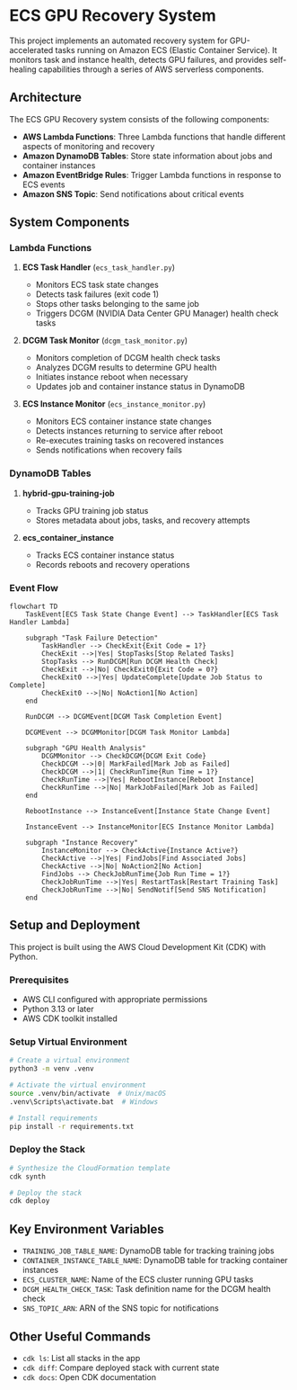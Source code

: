 # ECS GPU Recovery System

This project implements an automated recovery system for GPU-accelerated tasks running on Amazon ECS (Elastic Container Service). It monitors task and instance health, detects GPU failures, and provides self-healing capabilities through a series of AWS serverless components.

## Architecture

The ECS GPU Recovery system consists of the following components:

- **AWS Lambda Functions**: Three Lambda functions that handle different aspects of monitoring and recovery
- **Amazon DynamoDB Tables**: Store state information about jobs and container instances
- **Amazon EventBridge Rules**: Trigger Lambda functions in response to ECS events
- **Amazon SNS Topic**: Send notifications about critical events

## System Components

### Lambda Functions

1. **ECS Task Handler** (`ecs_task_handler.py`)
   - Monitors ECS task state changes
   - Detects task failures (exit code 1)
   - Stops other tasks belonging to the same job
   - Triggers DCGM (NVIDIA Data Center GPU Manager) health check tasks

2. **DCGM Task Monitor** (`dcgm_task_monitor.py`)
   - Monitors completion of DCGM health check tasks
   - Analyzes DCGM results to determine GPU health
   - Initiates instance reboot when necessary
   - Updates job and container instance status in DynamoDB

3. **ECS Instance Monitor** (`ecs_instance_monitor.py`)
   - Monitors ECS container instance state changes
   - Detects instances returning to service after reboot
   - Re-executes training tasks on recovered instances
   - Sends notifications when recovery fails

### DynamoDB Tables

1. **hybrid-gpu-training-job**
   - Tracks GPU training job status
   - Stores metadata about jobs, tasks, and recovery attempts

2. **ecs_container_instance**
   - Tracks ECS container instance status
   - Records reboots and recovery operations

### Event Flow

```mermaid
flowchart TD
    TaskEvent[ECS Task State Change Event] --> TaskHandler[ECS Task Handler Lambda]

    subgraph "Task Failure Detection"
        TaskHandler --> CheckExit{Exit Code = 1?}
        CheckExit -->|Yes| StopTasks[Stop Related Tasks]
        StopTasks --> RunDCGM[Run DCGM Health Check]
        CheckExit -->|No| CheckExit0{Exit Code = 0?}
        CheckExit0 -->|Yes| UpdateComplete[Update Job Status to Complete]
        CheckExit0 -->|No| NoAction1[No Action]
    end

    RunDCGM --> DCGMEvent[DCGM Task Completion Event]

    DCGMEvent --> DCGMMonitor[DCGM Task Monitor Lambda]

    subgraph "GPU Health Analysis"
        DCGMMonitor --> CheckDCGM{DCGM Exit Code}
        CheckDCGM -->|0| MarkFailed[Mark Job as Failed]
        CheckDCGM -->|1| CheckRunTime{Run Time = 1?}
        CheckRunTime -->|Yes| RebootInstance[Reboot Instance]
        CheckRunTime -->|No| MarkJobFailed[Mark Job as Failed]
    end

    RebootInstance --> InstanceEvent[Instance State Change Event]

    InstanceEvent --> InstanceMonitor[ECS Instance Monitor Lambda]

    subgraph "Instance Recovery"
        InstanceMonitor --> CheckActive{Instance Active?}
        CheckActive -->|Yes| FindJobs[Find Associated Jobs]
        CheckActive -->|No| NoAction2[No Action]
        FindJobs --> CheckJobRunTime{Job Run Time = 1?}
        CheckJobRunTime -->|Yes| RestartTask[Restart Training Task]
        CheckJobRunTime -->|No| SendNotif[Send SNS Notification]
    end
```

## Setup and Deployment

This project is built using the AWS Cloud Development Kit (CDK) with Python.

### Prerequisites

- AWS CLI configured with appropriate permissions
- Python 3.13 or later
- AWS CDK toolkit installed

### Setup Virtual Environment

```bash
# Create a virtual environment
python3 -m venv .venv

# Activate the virtual environment
source .venv/bin/activate  # Unix/macOS
.venv\Scripts\activate.bat  # Windows

# Install requirements
pip install -r requirements.txt
```

### Deploy the Stack

```bash
# Synthesize the CloudFormation template
cdk synth

# Deploy the stack
cdk deploy
```

## Key Environment Variables

- `TRAINING_JOB_TABLE_NAME`: DynamoDB table for tracking training jobs
- `CONTAINER_INSTANCE_TABLE_NAME`: DynamoDB table for tracking container instances
- `ECS_CLUSTER_NAME`: Name of the ECS cluster running GPU tasks
- `DCGM_HEALTH_CHECK_TASK`: Task definition name for the DCGM health check
- `SNS_TOPIC_ARN`: ARN of the SNS topic for notifications

## Other Useful Commands

- `cdk ls`: List all stacks in the app
- `cdk diff`: Compare deployed stack with current state
- `cdk docs`: Open CDK documentation
